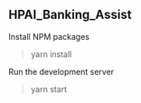 ## HPAI_Banking_Assist

Install NPM packages
> yarn install

Run the development server
> yarn start
